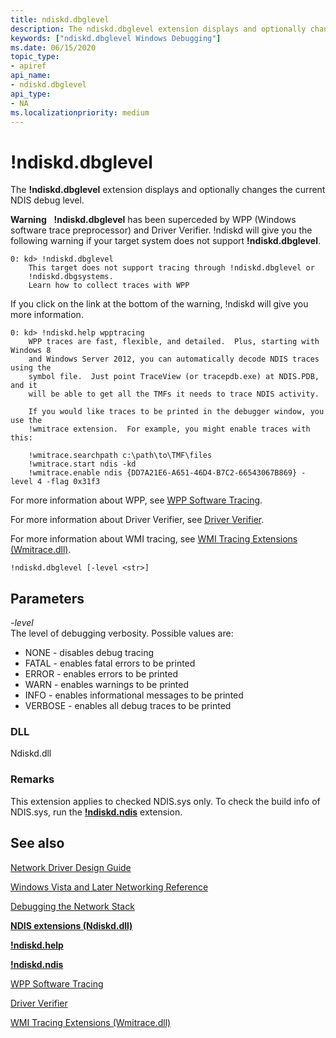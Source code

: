 ```yaml
---
title: ndiskd.dbglevel
description: The ndiskd.dbglevel extension displays and optionally changes the current NDIS debug level. Warning ndiskd.dbglevel has been superceded by WPP and Driver Verifier.
keywords: ["ndiskd.dbglevel Windows Debugging"]
ms.date: 06/15/2020
topic_type:
- apiref
api_name:
- ndiskd.dbglevel
api_type:
- NA
ms.localizationpriority: medium
---
```


# !ndiskd.dbglevel

The **!ndiskd.dbglevel** extension displays and optionally changes the current NDIS debug level.

**Warning**  
**!ndiskd.dbglevel** has been superceded by WPP (Windows software trace preprocessor) and Driver Verifier. !ndiskd will give you the following warning if your target system does not support **!ndiskd.dbglevel**.

```console
0: kd> !ndiskd.dbglevel
    This target does not support tracing through !ndiskd.dbglevel or
    !ndiskd.dbgsystems.
    Learn how to collect traces with WPP
```

If you click on the link at the bottom of the warning, !ndiskd will give you more information.

```console
0: kd> !ndiskd.help wpptracing
    WPP traces are fast, flexible, and detailed.  Plus, starting with Windows 8
    and Windows Server 2012, you can automatically decode NDIS traces using the
    symbol file.  Just point TraceView (or tracepdb.exe) at NDIS.PDB, and it
    will be able to get all the TMFs it needs to trace NDIS activity.
    
    If you would like traces to be printed in the debugger window, you use the
    !wmitrace extension.  For example, you might enable traces with this:

    !wmitrace.searchpath c:\path\to\TMF\files
    !wmitrace.start ndis -kd
    !wmitrace.enable ndis {DD7A21E6-A651-46D4-B7C2-66543067B869} -level 4 -flag 0x31f3
```

For more information about WPP, see [WPP Software Tracing](../devtest/wpp-software-tracing.md).

For more information about Driver Verifier, see [Driver Verifier](../devtest/driver-verifier.md).

For more information about WMI tracing, see [WMI Tracing Extensions (Wmitrace.dll)](wmi-tracing-extensions--wmitrace-dll-.md).

```console
!ndiskd.dbglevel [-level <str>]
```

## Parameters

<span id="_______-level______"></span><span id="_______-LEVEL______"></span> *-level*   
The level of debugging verbosity. Possible values are:

- NONE - disables debug tracing
- FATAL - enables fatal errors to be printed
- ERROR - enables errors to be printed
- WARN - enables warnings to be printed
- INFO - enables informational messages to be printed
- VERBOSE - enables all debug traces to be printed

### DLL

Ndiskd.dll

### Remarks

This extension applies to checked NDIS.sys only. To check the build info of NDIS.sys, run the [**!ndiskd.ndis**](-ndiskd-ndis.md) extension.

## See also

[Network Driver Design Guide](../network/index.md)

[Windows Vista and Later Networking Reference](/windows-hardware/drivers/ddi/_netvista/)

[Debugging the Network Stack](https://channel9.msdn.com/Shows/Defrag-Tools/Defrag-Tools-175-Debugging-the-Network-Stack)

[**NDIS extensions (Ndiskd.dll)**](ndis-extensions--ndiskd-dll-.md)

[**!ndiskd.help**](-ndiskd-help.md)

[**!ndiskd.ndis**](-ndiskd-ndis.md)

[WPP Software Tracing](../devtest/wpp-software-tracing.md)

[Driver Verifier](../devtest/driver-verifier.md)

[WMI Tracing Extensions (Wmitrace.dll)](wmi-tracing-extensions--wmitrace-dll-.md)
